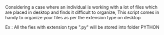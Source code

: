 Considering a case where an individual is working with a lot of files which are placed in desktop and finds it difficult to organize, 
This script comes in handy to organize your files as per the extension type on desktop

Ex : All the fies with extension type ".py" will be stored into folder PYTHON
